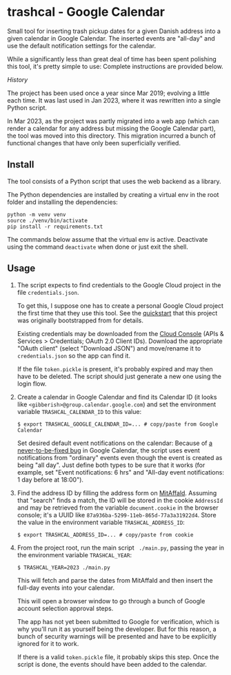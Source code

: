 # trashcal - Google Calendar

Small tool for inserting trash pickup dates for a given Danish address into a given calendar in Google Calendar.
The inserted events are "all-day" and use the default notification settings for the calendar.

While a significantly less than great deal of time has been spent polishing this tool,
it's pretty simple to use: Complete instructions are provided below.

*History*

The project has been used once a year since Mar 2019; evolving a little each time.
It was last used in Jan 2023, where it was rewritten into a single Python script.

In Mar 2023, as the project was partly migrated into a web app
(which can render a calendar for any address but missing the Google Calendar part),
the tool was moved into this directory.
This migration incurred a bunch of functional changes that have only been superficially verified.

## Install

The tool consists of a Python script that uses the web backend as a library.

The Python dependencies are installed by creating a virtual env in the root folder
and installing the dependencies:

```
python -m venv venv
source ./venv/bin/activate
pip install -r requirements.txt
```

The commands below assume that the virtual env is active.
Deactivate using the command `deactivate` when done or just exit the shell.

## Usage

1.  The script expects to find credentials to the Google Cloud project in
    the file `credentials.json`.

    To get this, I suppose one has to create a personal Google Cloud project
    the first time that they use this tool.
    See the [quickstart](https://developers.google.com/calendar/quickstart/python)
    that this project was originally bootstrapped from for details.

    Existing credentials may be downloaded from the
    [Cloud Console](https://console.cloud.google.com/apis/credentials)
    (APIs & Services > Credentials; OAuth 2.0 Client IDs).
    Download the appropriate "OAuth client" (select "Download JSON")
    and move/rename it to `credentials.json` so the app can find it.

    If the file `token.pickle` is present, it's probably expired and
    may then have to be deleted.
    The script should just generate a new one using the login flow.

2.  Create a calendar in Google Calendar and find its Calendar ID
    (it looks like `<gibberish>@group.calendar.google.com`)
    and set the environment variable `TRASHCAL_CALENDAR_ID` to this value:

    ```shell
    $ export TRASHCAL_GOOGLE_CALENDAR_ID=... # copy/paste from Google Calendar
    ```

    Set desired default event notifications on the calendar:
    Because of [a never-to-be-fixed bug](https://issuetracker.google.com/issues/65576067)
    in Google Calendar, the script uses event notifications from "ordinary" events
    even though the event is created as being "all day".
    Just define both types to be sure that it works
    (for example, set "Event notifications: 6 hrs" and
    "All-day event notifications: 1 day before at 18:00").

3.  Find the address ID by filling the address form on [MitAffald](https://mitaffald.affaldvarme.dk#address-search).
    Assuming that "search" finds a match, the ID will be stored in the cookie `AddressId`
    and may be retrieved from the variable `document.cookie` in the browser console;
    it's a UUID like `87a936ba-5299-11eb-865d-77a3a31922d4`.
    Store the value in the environment variable `TRASHCAL_ADDRESS_ID`:
    ```shell
    $ export TRASHCAL_ADDRESS_ID=... # copy/paste from cookie
    ```

4.  From the project root, run the main script ` ./main.py`,
    passing the year in the environment variable `TRASHCAL_YEAR`:
    ```shell
    $ TRASHCAL_YEAR=2023 ./main.py
    ```
    This will fetch and parse the dates from MitAffald and then insert the full-day events into your calendar.

    This will open a browser window to go through a bunch of Google account selection approval steps.

    The app has not yet been submitted to Google for verification,
    which is why you'll run it as yourself being the developer.
    But for this reason, a bunch of security warnings will be presented
    and have to be explicitly ignored for it to work.

    If there is a valid `token.pickle` file, it probably skips this step.
    Once the script is done, the events should have been added to the calendar.
